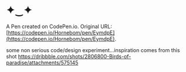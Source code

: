 # ✦‿✦

A Pen created on CodePen.io. Original URL: [https://codepen.io/Hornebom/pen/EymdpE](https://codepen.io/Hornebom/pen/EymdpE).

some non serious code/design experiment...inspiration comes from this shot https://dribbble.com/shots/2806800-Birds-of-paradise/attachments/575145